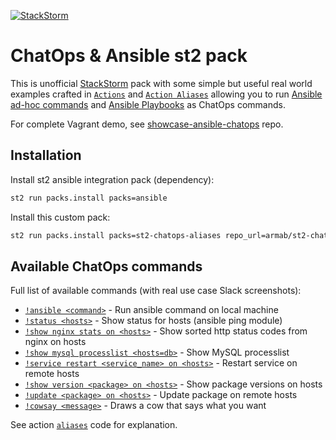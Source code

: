 [![StackStorm](https://github.com/stackstorm/st2/raw/master/stackstorm_logo.png)](http://www.stackstorm.com)
# ChatOps & Ansible st2 pack
This is unofficial [StackStorm](http://stackstorm.com/) pack with some simple but useful real world examples crafted in [`Actions`](actions/) and [`Action Aliases`](aliases/) allowing you to run [Ansible ad-hoc commands](http://docs.ansible.com/intro_adhoc.html) and [Ansible Playbooks](http://docs.ansible.com/playbooks.html) as ChatOps commands.

For complete Vagrant demo, see [showcase-ansible-chatops](https://github.com/armab/showcase-ansible-chatops) repo.

## Installation
Install st2 ansible integration pack (dependency): 
```sh
st2 run packs.install packs=ansible
```

Install this custom pack:
```sh
st2 run packs.install packs=st2-chatops-aliases repo_url=armab/st2-chatops-aliases
```

## Available ChatOps commands
Full list of available commands (with real use case Slack screenshots):
* [`!ansible <command>`](https://i.imgur.com/9xEgfP6.png) - Run ansible command on local machine
* [`!status <hosts>`](https://i.imgur.com/ZOZgGnz.png) - Show status for hosts (ansible ping module)
* [`!show nginx stats on <hosts>`](https://i.imgur.com/Wsvdx3W.png) - Show sorted http status codes from nginx on hosts
* [`!show mysql processlist <hosts=db>`](https://i.imgur.com/RxePho1.png) - Show MySQL processlist
* [`!service restart <service_name> on <hosts>`](https://i.imgur.com/rNsHdtK.png) - Restart service on remote hosts
* [`!show version <package> on <hosts>`](https://i.imgur.com/M8hTv9W.png) - Show package versions on hosts
* [`!update <package> on <hosts>`](https://i.imgur.com/wotBnvA.png) - Update package on remote hosts
* [`!cowsay <message>`](https://i.imgur.com/mCYHFM6.png) - Draws a cow that says what you want

See action [`aliases`](aliases/) code for explanation.
